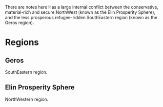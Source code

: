 There are notes here
Has a large internal conflict between the conservative, material-rich and secure NorthWest (known as the Elin Prosperity Sphere), and the less prosperous refugee-ridden SouthEastern region (known as the Geros region).

# Regions
## Geros
SouthEastern region.
## Elin Prosperity Sphere
NorthWestern region.